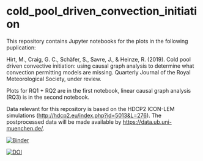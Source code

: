 # cold_pool_driven_convection_initiation
This repository contains Jupyter notebooks for the plots in the following puplication:

Hirt, M., Craig, G. C., Schäfer, S., Savre, J., & Heinze, R. (2019). Cold pool
driven convective initiation: using causal graph analysis to determine what convection permitting models are missing. Quarterly Journal of the Royal Meteorological Society, under review.

Plots for RQ1 + RQ2 are in the first notebook, linear causal graph analysis (RQ3) is in the second notebook. 

Data relevant for this repository is based on the HDCP2 ICON-LEM simulations (http://hdcp2.eu/index.php?id=5013&L=276). The postprocessed data will be made available by https://data.ub.uni-muenchen.de/.

[![Binder](https://mybinder.org/badge_logo.svg)](https://mybinder.org/v2/gh/HirtM/cold_pool_driven_convection_initiation/master)

[![DOI](https://zenodo.org/badge/203198595.svg)](https://zenodo.org/badge/latestdoi/203198595)
